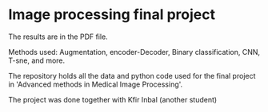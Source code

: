 # Image processing final project
The results are in the PDF file.

Methods used: Augmentation, encoder-Decoder, Binary classification, CNN, T-sne, and more.

The repository holds all the data and python code used for the final project in 'Advanced methods in Medical Image Processing'.

The project was done together with Kfir Inbal (another student)
